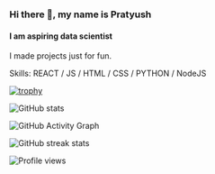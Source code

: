 ### Hi there 👋, my name is Pratyush

#### I am aspiring data scientist

I made projects just for fun.

Skills: REACT / JS / HTML / CSS / PYTHON / NodeJS

[![trophy](https://github-profile-trophy.vercel.app/?username=pratyushtiwary)](https://github.com/ryo-ma/github-profile-trophy)

![GitHub stats](https://github-readme-stats.vercel.app/api?username=pratyushtiwary&show_icons=true)

![GitHub Activity Graph](https://activity-graph.herokuapp.com/graph?username=pratyushtiwary)

![GitHub streak stats](https://github-readme-streak-stats.herokuapp.com/?user=pratyushtiwary)

![Profile views](https://gpvc.arturio.dev/pratyushtiwary)
